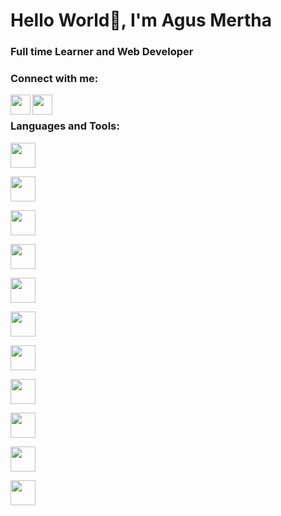 <h1>Hello World👋, I'm Agus Mertha</h1>
<h3>Full time Learner and Web Developer</h3>

<h3 align="left">Connect with me:</h3>
<a href="https://www.instagram.com/agusmertha_">
  <img height="32" width="32" align="left" src="https://cdn.jsdelivr.net/npm/simple-icons@v7/icons/instagram.svg"/>
</a>
<a href="https://www.facebook.com/agus.mertha/">
  <img height="32" width="32" align="left" src="https://cdn.jsdelivr.net/npm/simple-icons@v7/icons/facebook.svg"/>
</a>

<br/>

<h3 align="left">Languages and Tools:</h3>
<p align="left">
  <img src="https://cdn.jsdelivr.net/gh/devicons/devicon/icons/html5/html5-original.svg" width="40" height="40"/>        
</p>
<p align="left">
  <img src="https://cdn.jsdelivr.net/gh/devicons/devicon/icons/css3/css3-original.svg" width="40" height="40"/>        
</p>
<p align="left">
  <img src="https://cdn.jsdelivr.net/gh/devicons/devicon/icons/bootstrap/bootstrap-original.svg width="40" height="40"/>        
</p>
<p align="left">
  <img src="https://cdn.jsdelivr.net/gh/devicons/devicon/icons/tailwindcss/tailwindcss-plain.svg" width="40" height="40"/>        
</p>
<p align="left">
  <img src="https://cdn.jsdelivr.net/gh/devicons/devicon/icons/javascript/javascript-original.svg" width="40" height="40"/>        
</p>
<p align="left">
  <img src="https://cdn.jsdelivr.net/gh/devicons/devicon/icons/jquery/jquery-original.svg" width="40" height="40"/>        
</p>
<p align="left">
  <img src="https://cdn.jsdelivr.net/gh/devicons/devicon/icons/react/react-original.svg" width="40" height="40"/>        
</p>
<p align="left">
  <img src="https://cdn.jsdelivr.net/gh/devicons/devicon/icons/laravel/laravel-plain.svg" width="40" height="40"/>        
</p>
<p align="left">
  <img src="https://cdn.jsdelivr.net/gh/devicons/devicon/icons/mysql/mysql-original.svg" width="40" height="40"/>        
</p>
<p align="left">
  <img src="https://cdn.jsdelivr.net/gh/devicons/devicon/icons/vscode/vscode-original.svg" width="40" height="40"/>        
</p>
<p align="left">
  <img src="https://cdn.jsdelivr.net/gh/devicons/devicon/icons/github/github-original.svg" width="40" height="40"/>        
</p>